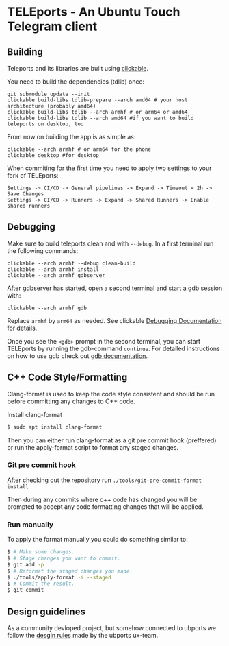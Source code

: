 # TELEports - An Ubuntu Touch Telegram client

## Building
Teleports and its libraries are built using [clickable](https://clickable.bhdouglass.com/en/latest/).

You need to build the dependencies (tdlib) once:

    git submodule update --init
    clickable build-libs tdlib-prepare --arch amd64 # your host architecture (probably amd64)
    clickable build-libs tdlib --arch armhf # or arm64 or amd64
    clickable build-libs tdlib --arch amd64 #if you want to build teleports on desktop, too

From now on building the app is as simple as:

    clickable --arch armhf # or arm64 for the phone
    clickable desktop #for desktop

When commiting for the first time you need to apply two settings to your fork of TELEports:

    Settings -> CI/CD -> General pipelines -> Expand -> Timeout = 2h -> Save Changes
    Settings -> CI/CD -> Runners -> Expand -> Shared Runners -> Enable shared runners

## Debugging
Make sure to build teleports clean and with `--debug`. In a first terminal run the following commands:

    clickable --arch armhf --debug clean-build
    clickable --arch armhf install
    clickable --arch armhf gdbserver

After gdbserver has started, open a second terminal and start a gdb session with:

    clickable --arch armhf gdb

Replace `armhf` by `arm64` as needed. See clickable [Debugging Documentation](https://clickable-ut.dev/en/latest/debugging.html) for details.

Once you see the `<gdb>` prompt in the second terminal, you can start TELEports by running the gdb-command `continue`. For detailed instructions on how to use gdb check out [gdb documentation](https://sourceware.org/gdb/current/onlinedocs/gdb/).  

## C++ Code Style/Formatting

Clang-format is used to keep the code style consistent and should be run before committing any changes to C++ code.

Install clang-format

```bash
$ sudo apt install clang-format
```

Then you can either run clang-format as a git pre commit hook (preffered) or run the apply-format script to format any staged
changes.

### Git pre commit hook

After checking out the repository run `./tools/git-pre-commit-format install`

Then during any commits where c++ code has changed you will be prompted to accept any code formatting changes that will be applied.

### Run manually

To apply the format manually you could do something similar to:

```bash
$ # Make some changes.
$ # Stage changes you want to commit.
$ git add -p
$ # Reformat the staged changes you made.
$ ./tools/apply-format -i --staged
$ # Commit the result.
$ git commit
```
## Design guidelines

As a community devloped project, but somehow connected to ubports we follow the [desgin rules](https://gitlab.com/ubports/teams/ux-des/ubuntu-touch-human-interface-guidelines---hib/wikis/home) made by the ubports ux-team.

